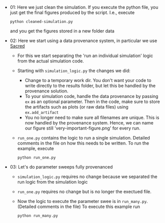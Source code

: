 - 01: Here we just clean the simulation. If you execute the python file, you just get the final figures produced by the script. I.e., execute 

      python cleaned-simulation.py

    and you get the figures stored in a new folder data

- 02: Here we start using a data provenance system, in particular we use [Sacred](https://sacred.readthedocs.io/en/stable/index.html)
    - For this we start separating the 'run an individual simulation' logic from the actual simulation code. 
    - Starting with `simulation_logic.py` the changes we did:
        - Change to a temporary work dir. You don't want your code to write directly to the results folder, but let this be handled by the provenance solution.
        - To your simulation code, handle the data provenance by passing `ex` as an optional parameter. Then in the code, make sure to store the artifacts such as plots (or raw data files) using `ex.add_artifact`
        - You no longer need to make sure all filenames are unique. This is now handled by the provenance system. Hence, we can name our figure still 'very-important-figure.png' for every run.
    - `run_one.py` contains the logic to run a single simulation. Detailed comments in the file on how this needs to be written. To run the example, execute

          python run_one.py

- 03: Let's do parameter sweeps fully provenanced
    - `simulation_logic.py` requires no change because we separated the run logic from the simulation logic
    - `run_one.py` requires no change but is no longer the exectued file.
    - Now the logic to execute the parameter swee is in `run_many.py`. (Detailed comments in the file) To execute this example run

          python run_many.py
